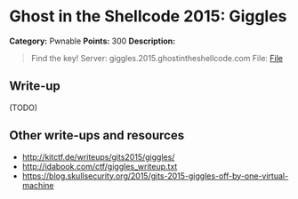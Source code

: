 # Ghost in the Shellcode 2015: Giggles

**Category:** Pwnable
**Points:** 300
**Description:**

> Find the key!
> Server: giggles.2015.ghostintheshellcode.com
> File: [File](giggles-30bd23b66e6b55d9672c415af2d716d075b196d03c9fed5a2a9d5966bda7cd93)

## Write-up

(TODO)

## Other write-ups and resources

* <http://kitctf.de/writeups/gits2015/giggles/>
* <http://idabook.com/ctf/giggles_writeup.txt>
* <https://blog.skullsecurity.org/2015/gits-2015-giggles-off-by-one-virtual-machine>
